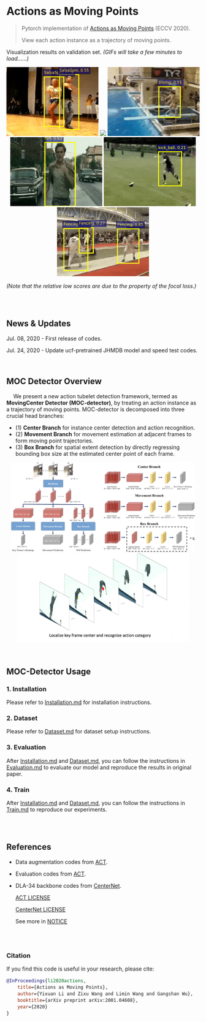 # Actions as Moving Points

> Pytorch implementation of [Actions as Moving Points](https://arxiv.org/abs/2001.04608) (ECCV 2020).
>
>  View each action instance as a trajectory of moving points.

 Visualization results on validation set. *(GIFs will take a few minutes to load......)*

<div align="center" style="width:image width px;">
  <img  src="image/SalsaSpin.gif" width=240>
  <img  src="image/TrampolineJumping.gif" width=240>
  <img  src="image/diving.gif" width=240 >
</div>
<div align="center" style="width:image width px;">
  <img  src="image/run.gif" width=240>
  <img  src="image/soccer.gif" width=240>
  <img  src="image/fencing_mutil.gif" width=240 >
</div>



*(Note that the relative low scores are due to the property of the focal loss.)*

<br/>

<br/>

## News & Updates

Jul. 08, 2020 - First release of codes.

Jul. 24, 2020 - Update ucf-pretrained JHMDB model and speed test codes.

<br/>

## MOC Detector Overview  

&emsp; We present a new action tubelet detection framework, termed as **MovingCenter Detector (MOC-detector)**, by treating an action instance as a trajectory of moving points. MOC-detector is decomposed into three crucial head branches:

- (1) **Center Branch** for instance center detection and action recognition.
- (2) **Movement Branch** for movement estimation at adjacent frames to form moving point trajectories.
- (3) **Box Branch** for spatial extent detection by directly regressing bounding box size at the estimated center point of each frame.

<div align="center" style="width:image width px;">
  <img  src="image/pipeline.png" width=480>
  <img  src="image/moving1.gif" width=450>
</div>

<br/>

<br/>

## MOC-Detector Usage

### 1. Installation

Please refer to [Installation.md](readme/Installation.md) for installation instructions.

### 2. Dataset

Please refer to [Dataset.md](readme/Dataset.md) for dataset setup instructions.

### 3. Evaluation

After [Installation.md](readme/Installation.md) and [Dataset.md](readme/Dataset.md), you can follow the instructions in [Evaluation.md](readme/Evaluation.md) to evaluate our model and reproduce the results in original paper.

### 4. Train

After [Installation.md](readme/Installation.md) and [Dataset.md](readme/Dataset.md), you can follow the instructions in [Train.md](readme/Train.md) to reproduce our experiments.

<br/>

<br/>

## References

- Data augmentation codes from [ACT](https://github.com/vkalogeiton/caffe/tree/act-detector).

- Evaluation codes from [ACT](https://github.com/vkalogeiton/caffe/tree/act-detector).

- DLA-34 backbone codes from [CenterNet](https://github.com/xingyizhou/CenterNet).

  [ACT LICENSE](https://github.com/vkalogeiton/caffe/blob/act-detector/LICENSE)

  [CenterNet LICENSE](https://github.com/xingyizhou/CenterNet/blob/master/LICENSE)

  See more in [NOTICE](NOTICE)

  <br/>

  <br/>




### Citation
If you find this code is useful in your research, please cite:

```bibtex
@InProceedings{li2020actions,
    title={Actions as Moving Points},
    author={Yixuan Li and Zixu Wang and Limin Wang and Gangshan Wu},
    booktitle={arXiv preprint arXiv:2001.04608},
    year={2020}
}
```

